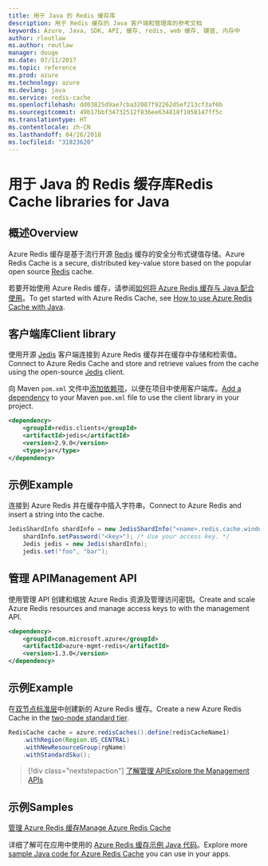 ```yaml
---
title: 用于 Java 的 Redis 缓存库
description: 用于 Redis 缓存的 Java 客户端和管理库的参考文档
keywords: Azure, Java, SDK, API, 缓存, redis, web 缓存, 键值, 内存中
author: rloutlaw
ms.author: routlaw
manager: douge
ms.date: 07/11/2017
ms.topic: reference
ms.prod: azure
ms.technology: azure
ms.devlang: java
ms.service: redis-cache
ms.openlocfilehash: dd03825d9ae7cba32087f92262d5ef213cf3af0b
ms.sourcegitcommit: 49b17bbf34732512f836ee634818f1058147ff5c
ms.translationtype: HT
ms.contentlocale: zh-CN
ms.lasthandoff: 04/26/2018
ms.locfileid: "31823620"
---
```

# <a name="redis-cache-libraries-for-java"></a><span data-ttu-id="e9526-104">用于 Java 的 Redis 缓存库</span><span class="sxs-lookup"><span data-stu-id="e9526-104">Redis Cache libraries for Java</span></span>

## <a name="overview"></a><span data-ttu-id="e9526-105">概述</span><span class="sxs-lookup"><span data-stu-id="e9526-105">Overview</span></span>

<span data-ttu-id="e9526-106">Azure Redis 缓存是基于流行开源 [Redis](https://redis.io/) 缓存的安全分布式键值存储。</span><span class="sxs-lookup"><span data-stu-id="e9526-106">Azure Redis Cache is a secure, distributed key-value store based on the popular open source [Redis](https://redis.io/) cache.</span></span> 

<span data-ttu-id="e9526-107">若要开始使用 Azure Redis 缓存，请参阅[如何将 Azure Redis 缓存与 Java 配合使用](/azure/redis-cache/cache-java-get-started)。</span><span class="sxs-lookup"><span data-stu-id="e9526-107">To get started with Azure Redis Cache, see [How to use Azure Redis Cache with Java](/azure/redis-cache/cache-java-get-started).</span></span>

## <a name="client-library"></a><span data-ttu-id="e9526-108">客户端库</span><span class="sxs-lookup"><span data-stu-id="e9526-108">Client library</span></span>

<span data-ttu-id="e9526-109">使用开源 [Jedis](https://github.com/xetorthio/jedis) 客户端连接到 Azure Redis 缓存并在缓存中存储和检索值。</span><span class="sxs-lookup"><span data-stu-id="e9526-109">Connect to Azure Redis Cache and store and retrieve values from the cache using the open-source [Jedis](https://github.com/xetorthio/jedis) client.</span></span>  

<span data-ttu-id="e9526-110">向 Maven `pom.xml` 文件中[添加依赖项](https://maven.apache.org/guides/getting-started/index.html#How_do_I_use_external_dependencies)，以便在项目中使用客户端库。</span><span class="sxs-lookup"><span data-stu-id="e9526-110">[Add a dependency](https://maven.apache.org/guides/getting-started/index.html#How_do_I_use_external_dependencies) to your Maven `pom.xml` file to use the client library in your project.</span></span>   

```XML
<dependency>
    <groupId>redis.clients</groupId>
    <artifactId>jedis</artifactId>
    <version>2.9.0</version>
    <type>jar</type>
</dependency>
```

## <a name="example"></a><span data-ttu-id="e9526-111">示例</span><span class="sxs-lookup"><span data-stu-id="e9526-111">Example</span></span>

<span data-ttu-id="e9526-112">连接到 Azure Redis 并在缓存中插入字符串。</span><span class="sxs-lookup"><span data-stu-id="e9526-112">Connect to Azure Redis and insert a string into the cache.</span></span>

```java
JedisShardInfo shardInfo = new JedisShardInfo("<name>.redis.cache.windows.net", 6380, useSsl);
    shardInfo.setPassword("<key>"); /* Use your access key. */
    Jedis jedis = new Jedis(shardInfo);
    jedis.set("foo", "bar");
```

## <a name="management-api"></a><span data-ttu-id="e9526-113">管理 API</span><span class="sxs-lookup"><span data-stu-id="e9526-113">Management API</span></span>

<span data-ttu-id="e9526-114">使用管理 API 创建和缩放 Azure Redis 资源及管理访问密钥。</span><span class="sxs-lookup"><span data-stu-id="e9526-114">Create and scale Azure Redis resources and manage access keys to with the management API.</span></span>

```XML
<dependency>
    <groupId>com.microsoft.azure</groupId>
    <artifactId>azure-mgmt-redis</artifactId>
    <version>1.3.0</version>
</dependency>
```

## <a name="example"></a><span data-ttu-id="e9526-115">示例</span><span class="sxs-lookup"><span data-stu-id="e9526-115">Example</span></span>

<span data-ttu-id="e9526-116">在[双节点标准层](https://azure.microsoft.com/services/cache/)中创建新的 Azure Redis 缓存。</span><span class="sxs-lookup"><span data-stu-id="e9526-116">Create a new Azure Redis Cache in the [two-node standard tier](https://azure.microsoft.com/services/cache/).</span></span> 

```java
RedisCache cache = azure.redisCaches().define(redisCacheName1)
    .withRegion(Region.US_CENTRAL)
    .withNewResourceGroup(rgName)
    .withStandardSku();
```

> [!div class="nextstepaction"]
> [<span data-ttu-id="e9526-117">了解管理 API</span><span class="sxs-lookup"><span data-stu-id="e9526-117">Explore the Management APIs</span></span>](/java/api/overview/azure/rediscache/management)

## <a name="samples"></a><span data-ttu-id="e9526-118">示例</span><span class="sxs-lookup"><span data-stu-id="e9526-118">Samples</span></span>

[<span data-ttu-id="e9526-119">管理 Azure Redis 缓存</span><span class="sxs-lookup"><span data-stu-id="e9526-119">Manage Azure Redis Cache</span></span>](https://github.com/Azure-Samples/redis-java-manage-cache)   

<span data-ttu-id="e9526-120">详细了解可在应用中使用的 [Azure Redis 缓存示例 Java 代码](https://azure.microsoft.com/resources/samples/?platform=java&term=redis)。</span><span class="sxs-lookup"><span data-stu-id="e9526-120">Explore more [sample Java code for Azure Redis Cache](https://azure.microsoft.com/resources/samples/?platform=java&term=redis) you can use in your apps.</span></span>
